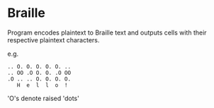 # Braille

Program encodes plaintext to Braille text and outputs cells with their respective plaintext characters.

e.g.

```
.. O. O. O. O. O. .. 
.. OO .O O. O. .O OO 
.O .. .. O. O. O. O. 
   H  e  l  l  o  !  
```

'O's denote raised 'dots'
